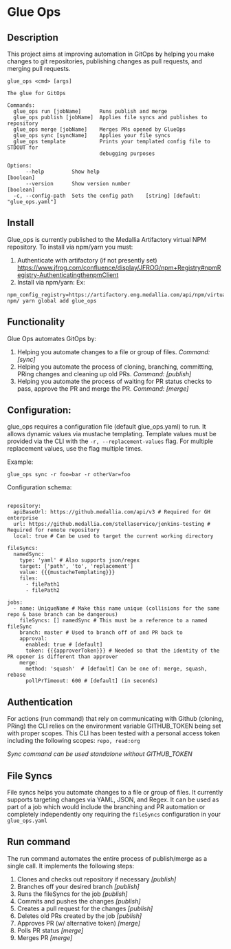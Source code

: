 # Glue Ops

## Description
This project aims at improving automation in GitOps by helping you make changes to git repositories, publishing changes as pull requests, and merging pull requests.


```
glue_ops <cmd> [args]

The glue for GitOps

Commands:
  glue_ops run [jobName]      Runs publish and merge
  glue_ops publish [jobName]  Applies file syncs and publishes to repository
  glue_ops merge [jobName]    Merges PRs opened by GlueOps
  glue_ops sync [syncName]    Applies your file syncs
  glue_ops template           Prints your templated config file to STDOUT for
                              debugging purposes

Options:
      --help         Show help                                         [boolean]
      --version      Show version number                               [boolean]
  -c, --config-path  Sets the config path    [string] [default: "glue_ops.yaml"]
```

## Install

Glue_ops is currently published to the Medallia Artifactory virtual NPM repository.  To install via npm/yarn you must:
1. Authenticate with artifactory (if not presently set)
https://www.jfrog.com/confluence/display/JFROG/npm+Registry#npmRegistry-AuthenticatingthenpmClient
2. Install via npm/yarn:
Ex:
```
npm_config_registry=https://artifactory.eng.medallia.com/api/npm/virtual-npm/ yarn global add glue_ops
```

## Functionality

Glue Ops automates GitOps by:
1. Helping you automate changes to a file or group of files. *Command: [sync]*
2. Helping you automate the process of cloning, branching, committing, PRing changes and cleaning up old PRs. *Command: [publish]*
3. Helping you automate the process of waiting for PR status checks to pass, approve the PR and merge the PR. *Command: [merge]*

## Configuration:
glue_ops requires a configuration file (default glue_ops.yaml) to run.  It allows dynamic values via mustache templating.  Template values must be provided via the CLI with the `-r, --replacement-values` flag.  For multiple replacement values, use the flag multiple times.

Example:

`glue_ops sync -r foo=bar -r otherVar=foo`


Configuration schema:
```

repository:
  apiBaseUrl: https://github.medallia.com/api/v3 # Required for GH enterprise
  url: https://github.medallia.com/stellaservice/jenkins-testing # Required for remote repository
  local: true # Can be used to target the current working directory

fileSyncs:
  namedSync:
    type: 'yaml' # Also supports json/regex
    target: ['path', 'to', 'replacement']
    value: {{{mustacheTemplating}}}
    files:
      - filePath1
      - filePath2

jobs:
  - name: UniqueName # Make this name unique (collisions for the same repo & base branch can be dangerous)
    fileSyncs: [] namedSync # This must be a reference to a named fileSync
    branch: master # Used to branch off of and PR back to
    approval:
      enabled: true # [default]
      token: {{{approverToken}}} # Needed so that the identity of the PR opener is different than approver
    merge:
      method: 'squash'  # [default] Can be one of: merge, squash, rebase
      pollPrTimeout: 600 # [default] (in seconds)
```

## Authentication

For actions (run command) that rely on communicating with Github (cloning, PRing) the CLI relies on the environment variable GITHUB_TOKEN being set with proper scopes.
This CLI has been tested with a personal access token including the following scopes: `repo, read:org`

*Sync command can be used standalone without GITHUB_TOKEN*

## File Syncs

File syncs helps you automate changes to a file or group of files.  It currently supports targeting changes via YAML, JSON, and Regex. It can be used as part of a job which would include the branching and PR automation or completely independently ony requiring the `fileSyncs` configuration in your `glue_ops.yaml`

## Run command

The run command automates the entire process of publish/merge as a single call.  It implements the following steps:
1. Clones and checks out repository if necessary *[publish]*
2. Branches off your desired branch *[publish]*
3. Runs the fileSyncs for the job *[publish]*
4. Commits and pushes the changes *[publish]*
5. Creates a pull request for the changes *[publish]*
6. Deletes old PRs created by the job *[publish]*
7. Approves PR (w/ alternative token) *[merge]*
8. Polls PR status *[merge]*
9. Merges PR *[merge]*
